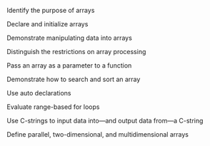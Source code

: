 Identify the purpose of arrays


Declare and initialize arrays



Demonstrate manipulating data into arrays



Distinguish the restrictions on array processing



Pass an array as a parameter to a function



Demonstrate how to search and sort an array



Use auto declarations



Evaluate range-based for loops



Use C-strings to input data into—and output data from—a C-string




Define parallel, two-dimensional, and multidimensional arrays
